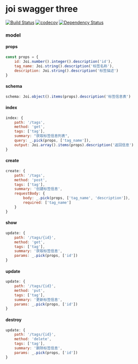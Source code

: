 # joi swagger three

[![Build Status][travis-image]][travis-url]
[![codecov][codecov-image]][codecov-url]
[![Dependency Status][daviddm-image]][daviddm-url]
### model

#### props
```javascript
const props = {
	id: Joi.number().integer().description('id'),
	tag_name: Joi.string().description('标签名称'),
	description: Joi.string().description('标签描述')
}
```

#### schema
```javascript
schema: Joi.object().items(props).description('标签信息表')
```

#### index
```javascript
index: {
	path: '/tags',
	method: 'get',
	tags: ['tag'],
	summary: "获取标签信息列表",
	query: _.pick(props, ['tag_name']),
	output: Joi.array().items(props).description('返回信息')
}
```
	
#### create
```javascript
create: {
	path: '/tags',
	method: 'post',
	tags: ['tag'],
	summary: '创建标签信息',
	requestBody: {
		body: _.pick(props, ['tag_name', 'description']),
		required: ['tag_name']
	}
}
```

#### show
```javascript
update: {
	path: '/tags/{id}',
	method: 'get',
	tags: ['tag'],
	summary: '获取标签信息',
	params: _.pick(props, ['id'])
}
```
	
#### update
```javascript
update: {
	path: '/tags/{id}',
	method: 'put',
	tags: ['tag'],
	summary: '更新标签信息',
	params: _.pick(props, ['id'])
}
```

#### destroy
```javascript
update: {
	path: '/tags/{id}',
	method: 'delete',
	tags: ['tag'],
	summary: '删除标签信息',
	params: _.pick(props, ['id'])
}
```

[travis-image]: https://travis-ci.org/Alfieri-Jun-teams/koa_joi_swagger.svg?branch=master
[travis-url]: https://travis-ci.org/Alfieri-Jun-teams/koa_joi_swagger
[codecov-image]: https://codecov.io/gh/Alfieri-Jun-teams/koa_joi_swagger/branch/master/graph/badge.svg
[codecov-url]: https://codecov.io/gh/Alfieri-Jun-teams/koa_joi_swagger
[daviddm-image]: https://david-dm.org/Alfieri-Jun-teams/koa_joi_swagger.svg?theme=shields.io
[daviddm-url]: https://david-dm.org/Alfieri-Jun-teams/koa_joi_swagger